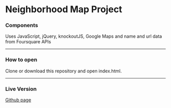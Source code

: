 # Neighborhood Map Project

### Components

Uses JavaScript, jQuery, knockoutJS, Google Maps and name and url data from Foursquare APIs

- - - -
### How to open
Clone or download this repository and open index.html.

- - - -

### Live Version
[Github page](https://haydenjoncolson.github.io/frontend-neighborhood-map/)
